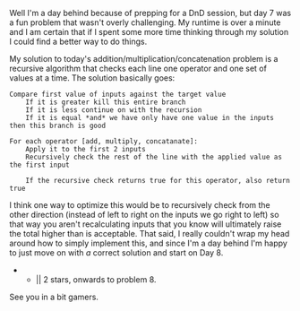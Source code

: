 Well I'm a day behind because of prepping for a DnD session, but day 7 was a fun problem that
wasn't overly challenging. My runtime is over a minute and I am certain that if I spent some more
time thinking through my solution I could find a better way to do things.

My solution to today's addition/multiplication/concatenation problem is a recursive algorithm that
checks each line one operator and one set of values at a time. The solution basically goes:

```
Compare first value of inputs against the target value
    If it is greater kill this entire branch
    If it is less continue on with the recursion
    If it is equal *and* we have only have one value in the inputs then this branch is good

For each operator [add, multiply, concatanate]:
    Apply it to the first 2 inputs
    Recursively check the rest of the line with the applied value as the first input

    If the recursive check returns true for this operator, also return true
```

I think one way to optimize this would be to recursively check from the other direction (instead of
left to right on the inputs we go right to left) so that way you aren't recalculating inputs that
you know will ultimately raise the total higher than is acceptable. That said, I really couldn't
wrap my head around how to simply implement this, and since I'm a day behind I'm happy to just move
on with *a* correct solution and start on Day 8.

+ * || 2 stars, onwards to problem 8.

See you in a bit gamers.
